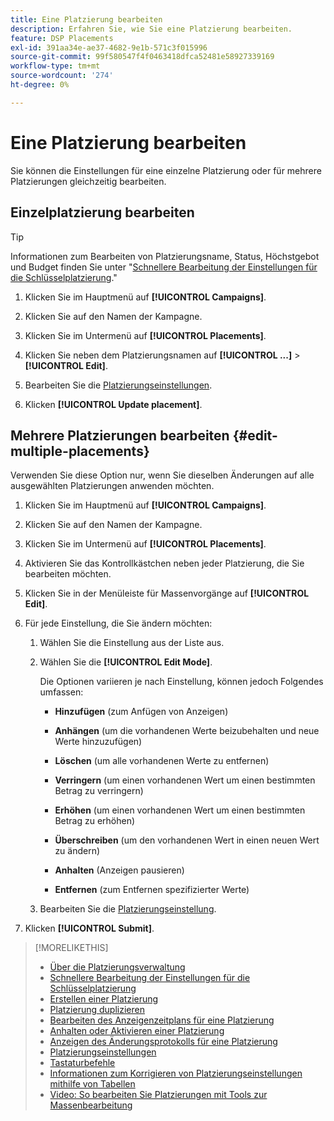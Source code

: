 ```yaml
---
title: Eine Platzierung bearbeiten
description: Erfahren Sie, wie Sie eine Platzierung bearbeiten.
feature: DSP Placements
exl-id: 391aa34e-ae37-4682-9e1b-571c3f015996
source-git-commit: 99f580547f4f0463418dfca52481e58927339169
workflow-type: tm+mt
source-wordcount: '274'
ht-degree: 0%

---
```


# Eine Platzierung bearbeiten

Sie können die Einstellungen für eine einzelne Platzierung oder für mehrere Platzierungen gleichzeitig bearbeiten.

<!-- Some placements don't have this option. Clarify which placement types aren't eligible -- is it PG placements, or all placements using private inventory? And anything else? -->

## Einzelplatzierung bearbeiten

>[!TIP]
>
> Informationen zum Bearbeiten von Platzierungsname, Status, Höchstgebot und Budget finden Sie unter &quot;[Schnellere Bearbeitung der Einstellungen für die Schlüsselplatzierung](/help/dsp/campaign-management/placements/placement-quick-edit.md).&quot;

1. Klicken Sie im Hauptmenü auf **[!UICONTROL Campaigns]**.

1. Klicken Sie auf den Namen der Kampagne.

1. Klicken Sie im Untermenü auf **[!UICONTROL Placements]**.

1. Klicken Sie neben dem Platzierungsnamen auf  **[!UICONTROL ...]** > **[!UICONTROL Edit]**.

1. Bearbeiten Sie die [Platzierungseinstellungen](placement-settings.md).

1. Klicken **[!UICONTROL Update placement]**.

## Mehrere Platzierungen bearbeiten {#edit-multiple-placements}

Verwenden Sie diese Option nur, wenn Sie dieselben Änderungen auf alle ausgewählten Platzierungen anwenden möchten.

1. Klicken Sie im Hauptmenü auf **[!UICONTROL Campaigns]**.

1. Klicken Sie auf den Namen der Kampagne.

1. Klicken Sie im Untermenü auf **[!UICONTROL Placements]**.

1. Aktivieren Sie das Kontrollkästchen neben jeder Platzierung, die Sie bearbeiten möchten.

1. Klicken Sie in der Menüleiste für Massenvorgänge auf **[!UICONTROL Edit]**.

1. Für jede Einstellung, die Sie ändern möchten:

   1. Wählen Sie die Einstellung aus der Liste aus.

   1. Wählen Sie die **[!UICONTROL Edit Mode]**.

      Die Optionen variieren je nach Einstellung, können jedoch Folgendes umfassen:

      * **Hinzufügen** (zum Anfügen von Anzeigen)

      * **Anhängen** (um die vorhandenen Werte beizubehalten und neue Werte hinzuzufügen)

      * **Löschen** (um alle vorhandenen Werte zu entfernen)

      * **Verringern** (um einen vorhandenen Wert um einen bestimmten Betrag zu verringern)

      * **Erhöhen** (um einen vorhandenen Wert um einen bestimmten Betrag zu erhöhen)

      * **Überschreiben** (um den vorhandenen Wert in einen neuen Wert zu ändern)

      * **Anhalten** (Anzeigen pausieren)

      * **Entfernen** (zum Entfernen spezifizierter Werte)

   1. Bearbeiten Sie die [Platzierungseinstellung](placement-settings.md).

1. Klicken **[!UICONTROL Submit]**.

>[!MORELIKETHIS]
>
>* [Über die Platzierungsverwaltung](placement-about.md)
>* [Schnellere Bearbeitung der Einstellungen für die Schlüsselplatzierung](placement-quick-edit.md)
>* [Erstellen einer Platzierung](placement-create.md)
>* [Platzierung duplizieren](placement-duplicate.md)
>* [Bearbeiten des Anzeigenzeitplans für eine Platzierung](placement-edit-ad-schedule.md)
>* [Anhalten oder Aktivieren einer Platzierung](placement-pause-activate.md)
>* [Anzeigen des Änderungsprotokolls für eine Platzierung](placement-change-log.md)
>* [Platzierungseinstellungen](placement-settings.md)
>* [Tastaturbefehle](/help/dsp/campaign-management/reports/keyboard-shortcuts.md)
>* [Informationen zum Korrigieren von Platzierungseinstellungen mithilfe von Tabellen](/help/dsp/campaign-management/qa/qa-about.md)
>* [Video: So bearbeiten Sie Platzierungen mit Tools zur Massenbearbeitung](https://experienceleague.adobe.com/docs/advertising-learn/tutorials/dsp/bulk-edit-placement-tools.html)
